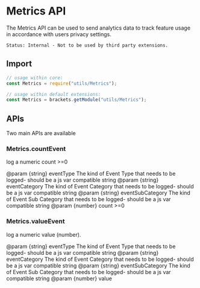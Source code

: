

# Metrics API
The Metrics API can be used to send analytics data to track feature usage in accordance with users privacy settings.

`Status: Internal - Not to be used by third party extensions.`

## Import
```js
// usage within core:
const Metrics = require("utils/Metrics");

// usage within default extensions:
const Metrics = brackets.getModule("utils/Metrics");
```

## APIs
Two main APIs are available

### Metrics.countEvent
log a numeric count >=0

@param {string} eventType The kind of Event Type that needs to be logged- should be a js var compatible string
@param {string} eventCategory The kind of Event Category that
needs to be logged- should be a js var compatible string
@param {string} eventSubCategory The kind of Event Sub Category that
needs to be logged- should be a js var compatible string
@param {number} count >=0

### Metrics.valueEvent
log a numeric value (number).

@param {string} eventType The kind of Event Type that needs to be logged- should be a js var compatible string
@param {string} eventCategory The kind of Event Category that
needs to be logged- should be a js var compatible string
@param {string} eventSubCategory The kind of Event Sub Category that
needs to be logged- should be a js var compatible string
@param {number} value